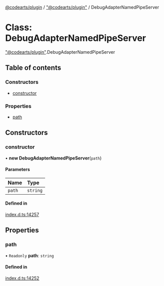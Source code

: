 [@codearts/plugin](../README.md) / ["@codearts/plugin"](../modules/_codearts_plugin_.md) / DebugAdapterNamedPipeServer

# Class: DebugAdapterNamedPipeServer

["@codearts/plugin"](../modules/_codearts_plugin_.md).DebugAdapterNamedPipeServer

## Table of contents

### Constructors

- [constructor](codearts_plugin_.DebugAdapterNamedPipeServer.md#constructor)

### Properties

- [path](codearts_plugin_.DebugAdapterNamedPipeServer.md#path)

## Constructors

### constructor

• **new DebugAdapterNamedPipeServer**(`path`)

#### Parameters

| Name | Type |
| :------ | :------ |
| `path` | `string` |

#### Defined in

[index.d.ts:14257](https://github.com/huaweicloud/cloudide-plugin-api/blob/d4de966/index.d.ts#L14257)

## Properties

### path

• `Readonly` **path**: `string`

#### Defined in

[index.d.ts:14252](https://github.com/huaweicloud/cloudide-plugin-api/blob/d4de966/index.d.ts#L14252)
